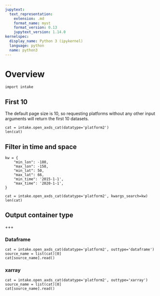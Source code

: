 ```yaml
---
jupytext:
  text_representation:
    extension: .md
    format_name: myst
    format_version: 0.13
    jupytext_version: 1.14.0
kernelspec:
  display_name: Python 3 (ipykernel)
  language: python
  name: python3
---
```


# Overview

```{code-cell} ipython3
import intake
```

## First 10

The default page size is 10, so requesting platforms without any other input arguments will return the first 10 datasets.

```{code-cell} ipython3
cat = intake.open_axds_cat(datatype='platform2')
len(cat)
```

## Filter in time and space

```{code-cell} ipython3
kw = {
    "min_lon": -180,
    "max_lon": -158,
    "min_lat": 50,
    "max_lat": 66,
    "min_time": '2015-1-1',
    "max_time": '2020-1-1',
}

cat = intake.open_axds_cat(datatype='platform2', kwargs_search=kw)
len(cat)
```

## Output container type

+++

### Dataframe

```{code-cell} ipython3
cat = intake.open_axds_cat(datatype='platform2', outtype='dataframe')
source_name = list(cat)[0]
cat[source_name].read()
```

### xarray

```{code-cell} ipython3
cat = intake.open_axds_cat(datatype='platform2', outtype='xarray')
source_name = list(cat)[0]
cat[source_name].read()
```
